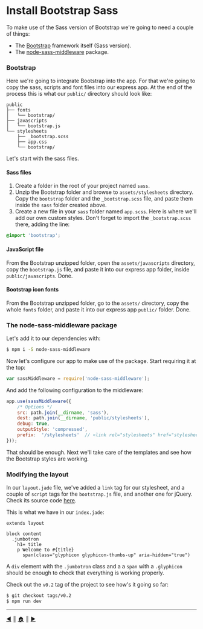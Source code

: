 # Install Bootstrap Sass
To make use of the Sass version of Bootstrap we're going to need a couple of things:

* The [Bootstrap][1] framework itself (Sass version).
* The [node-sass-middleware][2] package.

### Bootstrap
Here we're going to integrate Bootstrap into the app. For that we're going to copy the sass, scripts and font files into our express app. At the end of the process this is what our `public/` directory should look like:

```
public
├── fonts
│   └── bootstrap/
├── javascripts
│   └── bootstrap.js
└── stylesheets
    ├── _bootstrap.scss
    ├── app.css
    └── bootstrap/
```

Let's start with the sass files.

#### Sass files
1. Create a folder in the root of your project named `sass`.
2. Unzip the Bootstrap folder and browse to `assets/stylesheets` directory. Copy the `bootstrap` folder and the `_bootstrap.scss` file, and paste them inside the `sass` folder created above.
3. Create a new file in your `sass` folder named `app.scss`. Here is where we'll add our own custom styles. Don't forget to import the `_bootstrap.scss` there, adding the line:

  ```css
  @import 'bootstrap';
  ```
#### JavaScript file
From the Bootstrap unzipped folder, open the `assets/javascripts` directory, copy the `bootstrap.js` file, and paste it into our express app folder, inside `public/javascripts`. Done.

#### Bootstrap icon fonts
From the Bootstrap unzipped folder, go to the `assets/` directory, copy the whole `fonts` folder, and paste it into our express app `public/` folder. Done.

### The node-sass-middleware package
Let's add it to our dependencies with:

```bash
$ npm i -S node-sass-middleware
```

Now let's configure our app to make use of the package. Start requiring it at the top:

```js
var sassMiddleware = require('node-sass-middleware');
```

And add the following configuration to the middleware:

```js
app.use(sassMiddleware({
    /* Options */
    src: path.join(__dirname, 'sass'),
    dest: path.join(__dirname, 'public/stylesheets'),
    debug: true,
    outputStyle: 'compressed',
    prefix:  '/stylesheets'  // <link rel="stylesheets" href="stylesheets/app.css"/>
}));
```

That should be enough. Next we'll take care of the templates and see how the Bootstrap styles are working.

### Modifying the layout
In our `layout.jade` file, we've added a `link` tag for our stylesheet, and a couple of `script` tags for the `bootstrap.js` file, and another one for jQuery. Check its source code [here][3].

This is what we have in our `index.jade`:

```jade
extends layout

block content
  .jumbotron
    h1= title
    p Welcome to #{title}
      span(class="glyphicon glyphicon-thumbs-up" aria-hidden="true")
```
A `div` element with the `.jumbotron` class and a a `span` with a `.glyphicon` should be enough to check that everything is working properly.

Check out the `v0.2` tag of the project to see how's it going so far:

```bash
$ git checkout tags/v0.2
$ npm run dev
```

---
[:arrow_backward:][back] ║ [:house:][home] ║ [:arrow_forward:][next]

<!-- navigation -->
[home]: ../README.md
[back]: routes.md
[next]: static-templates.md

<!-- links -->
[1]: http://getbootstrap.com/
[2]: https://github.com/sass/node-sass-middleware
[3]: https://github.com/lifeBalance/mongo-express/blob/v0.2/views/layout.jade
